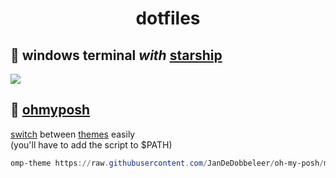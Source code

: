 <p align="center">
  <h1 align="center">dotfiles</h1>
</p> 

<h2>🌌️ windows terminal <i>with</i> <a href="https://starship.rs/">starship</a></h2>
<img src="https://github.com/bnshw/dots/assets/81444451/708379a3-14c6-4164-ba09-a19fd97b71f8">

<h2>🐡 <a href="https://ohmyposh.dev/">ohmyposh</a></h2>

<a href="https://github.com/bnshw/dots/blob/main/ohmyposh/omp-theme.ps1">switch</a> between <a href="https://ohmyposh.dev/docs/themes">themes</a> easily
<br>(you'll have to add the script to $PATH)
<br>

```powershell
omp-theme https://raw.githubusercontent.com/JanDeDobbeleer/oh-my-posh/main/themes/robbyrussell.omp.json
```
